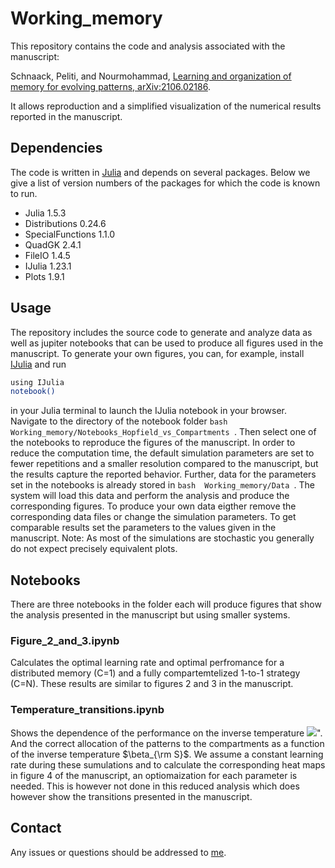 # Working_memory


This repository contains the code and analysis associated with the manuscript:

Schnaack, Peliti, and Nourmohammad, [Learning and organization of memory for evolving patterns, arXiv:2106.02186](https://arxiv.org/abs/2106.02186).

It allows reproduction and a simplified visualization of the numerical results reported in the manuscript.

## Dependencies

The code is written in [Julia](https://julialang.org) and depends on several packages. Below we give a list of version numbers of the packages for which the code is known to run.
- Julia 1.5.3
- Distributions 0.24.6
- SpecialFunctions 1.1.0
- QuadGK 2.4.1
- FileIO 1.4.5
- IJulia 1.23.1
- Plots 1.9.1

## Usage

The repository includes the source code to generate and analyze data as well as jupiter notebooks that can be used to produce all figures used in the manuscript. To generate your own figures, you can, for example, install [IJulia](https://github.com/JuliaLang/IJulia.jl) and run
```bash
using IJulia
notebook()
```
in your Julia terminal to launch the IJulia notebook in your browser. Navigate to the directory of the notebook folder ```bash  Working_memory/Notebooks_Hopfield_vs_Compartments ```. Then select one of the notebooks to reproduce the figures of the manuscript.
In order to reduce the computation time, the default simulation parameters are set to fewer repetitions and a smaller resolution compared to the manuscript, but the results capture the reported behavior. Further, data for the parameters set in the notebooks is already stored in ```bash  Working_memory/Data ```. The system will load this data and perform the analysis and produce the corresponding figures. To produce your own data eigther remove the corresponding data files or change the simulation parameters.
To get comparable results set the parameters to the values given in the manuscript. Note: As most of the simulations are stochastic you generally do not expect precisely equivalent plots.


## Notebooks

There are three notebooks in the folder each will produce figures that show the analysis presented in the manuscript but using smaller systems.

### Figure_2_and_3.ipynb

Calculates the optimal learning rate and optimal perfromance for a distributed memory (C=1) and a fully compartemtelized 1-to-1 strategy (C=N). These results are similar to figures 2 and 3 in the manuscript.

### Temperature_transitions.ipynb

Shows the dependence of the performance on the inverse temperature <img src="https://render.githubusercontent.com/render/math?math\beta_{\rm H}">". And the correct allocation of the patterns to the compartments as a function of the inverse temperature $\beta_{\rm S}$.
We assume a constant learning rate during these sumulations and  to calculate the corresponding heat maps in figure 4 of the manuscript, an optiomaization for each parameter is needed. This is however not done in this reduced analysis which does however show the transitions presented in the manuscript.

###

## Contact

Any issues or questions should be addressed to [me](mailto:oskar.schnaack@ds.mpg.de).
